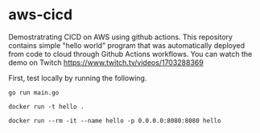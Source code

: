 # aws-cicd
Demostratrating CICD on AWS using github actions.
This repository contains simple "hello world" program that was automatically deployed from code to cloud through Github Actions workflows. You can watch the demo on Twitch  https://www.twitch.tv/videos/1703288369

First, test locally by running the following. 

```
go run main.go

docker run -t hello .

docker run --rm -it --name hello -p 0.0.0.0:8080:8080 hello

